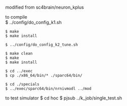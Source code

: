 modified from sc4brain/neuron_kplus

to compile  
    $ ../config/do_config_k1.sh

    $ make
    $ make install

    $ ../config/do_config_k2_tune.sh

    $ make clean
    $ make
    $ make install

    $ cd ../exec
    $ cp ./x86_64/bin/* ./sparc64/bin/

    $ cd ./specials
    $ ../exec/sparc64/bin/nrnivmodl ../mod

to test simulator
    $ cd hoc
    $ pjsub ../k_job/single_test.sh
